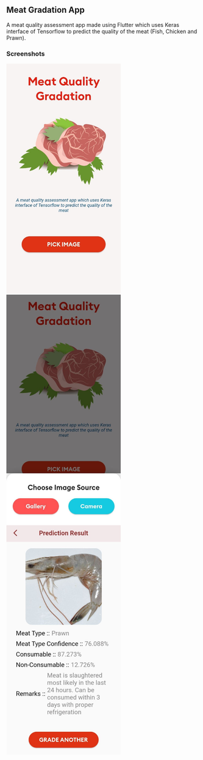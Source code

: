 ## Meat Gradation App
A meat quality assessment app made using Flutter which uses Keras interface of Tensorflow to predict the quality of the meat (Fish, Chicken and Prawn).

### Screenshots
<img src = "Screenshots/home.jpg" width ="300" /> <img src = "Screenshots/selection.jpg" width ="300" /> <img src = "Screenshots/prediction.jpg" width ="300" />
